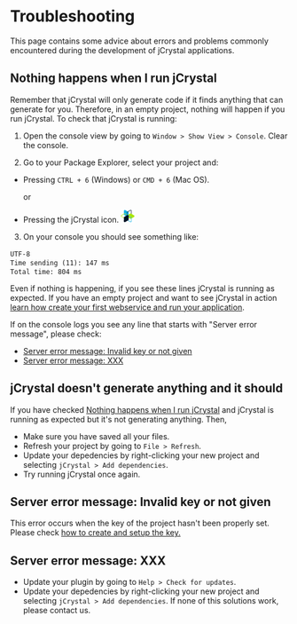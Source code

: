 # Troubleshooting

This page contains some advice about errors and problems commonly encountered during the development of jCrystal applications.

## Nothing happens when I run jCrystal

Remember that jCrystal will only generate code if it finds anything that can generate for you. Therefore, in an empty project, nothing will happen if you run jCrystal. 
To check that jCrystal is running:

1. Open the console view by going to `Window > Show View > Console`. Clear the console. 

2. Go to your Package Explorer, select your project and: 
- Pressing  `CTRL + 6` (Windows) or `CMD + 6` (Mac OS).

    or
- Pressing the jCrystal icon. ![jCrystal Logo](https://github.com/CrystalTechSAS/jcrystal_documentation/raw/master/images/logo_min.png "jCrystal Logo")

3. On your console you should see something like:

```
UTF-8
Time sending (11): 147 ms
Total time: 804 ms
```

Even if nothing is happening, if you see these lines jCrystal is running as expected. If you have an empty project and want to see jCrystal in action [learn how create your first webservice and run your application](run_test.md). 

If on the console logs you see any line that starts with "Server error message", please check: 
- [Server error message: Invalid key or not given](#invalid_key)
- [Server error message: XXX](#server_error)


## jCrystal doesn't generate anything and it should
If you have checked [Nothing happens when I run jCrystal](#nothing) and jCrystal is running as expected but it's not generating anything. Then,

- Make sure you have saved all your files.
- Refresh your project by going to `File > Refresh`.
- Update your depedencies by right-clicking your new project and selecting `jCrystal > Add dependencies`. 
- Try running jCrystal once again. 

## Server error message: Invalid key or not given
This error occurs when the key of the project hasn't been properly set. Please check [how to create and setup the key.](creating_app.md#Create_and_setup_a_key)

## Server error message: XXX

- Update your plugin by going to `Help > Check for updates`.
- Update your depedencies by right-clicking your new project and selecting `jCrystal > Add dependencies`. 
If none of this solutions work, please contact us.

